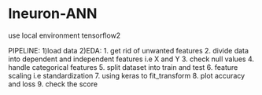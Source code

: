 # Ineuron-ANN

use local environment tensorflow2


PIPELINE:
1)load data
2)EDA:
	1. get rid of unwanted features
	2. divide data into dependent and independent features i.e X and Y
	3. check null values
	4. handle categorical features
	5. split dataset into train and test
	6. feature scaling i.e standardization
	7. using keras to fit_transform
	8. plot accuracy and loss
	9. check the score